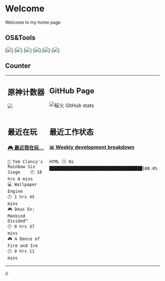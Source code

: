 <h1>Welcome</h1>
Welcome to my home page

## OS&Tools
[![](https://img.shields.io/badge/Windows-10-2376bc?style=flat-square&logo=windows&logoColor=ffffff)]
[![](https://img.shields.io/badge/OS-centos%20Linux-33aadd?style=flat-square&logo=Centos&logoColor=ffffff)]
[![](https://img.shields.io/badge/XiaoMi-K30%20Pro-9933cc?style=flat-square&logo=xiaomi&logoColor=996633)]
[![](https://img.shields.io/badge/JetBrains-Pycharm-yellow?style=flat-square&logo=pycharm&logoColor=#66ff00)]
[![](https://img.shields.io/badge/JetBrains-PhpStorm-9933cc?style=flat-square&logo=PhpStorm&logoColor=#66ff00)]
[![](https://img.shields.io/badge/Microsoft-Visual%20Studio%20Code-blue?style=flat-square&logo=visual-studio-code&logoColor=ffffff)]


## Counter

<table>
<tr>
<td valign="top" width="50%">
<h2>原神计数器</h2>
<img src="https://genshin-card.getloli.com/17/20934997.png" ><br>
</td>
<td valign="top" width="50%">
 
## GitHub Page
![桜火 GitHub stats](https://github-readme-stats.vercel.app/api?username=ALICEOFALICE&show_icons=true)
</td>
</tr>
<tr>
<td valign="top" width="50%">
<h2>最近在玩</h2>

<!-- steam-box start -->
#### <a href="https://gist.github.com/1514a2e76fed77d7e54836282376cff6" target="_blank">🎮 最近我在玩…</a>
```text
🔫 Tom Clancy's Rainbow Six Siege    🕘 18 hrs 8 mins
💻 Wallpaper Engine                  🕘 1 hrs 45 mins
🎮 Deus Ex: Mankind Divided™         🕘 0 hrs 37 mins
🎮 A Dance of Fire and Ice           🕘 0 hrs 11 mins
```
<!-- Powered by https://github.com/YouEclipse/steam-box . -->
<!-- steam-box end -->
</td>
<td valign="top" width="50%">
<h2>最近工作状态</h2>
 
<!-- waka-box start -->
#### <a href="https://gist.github.com/28a351d91c5d3671b02ab27601584b0c" target="_blank">📊 Weekly development breakdown</a>
```text
HTML 🕓 0s █████████████████████████████████████100.0%
```
<!-- Powered by https://github.com/YouEclipse/waka-box-go . -->
<!-- waka-box end -->
</td>
</tr>
</table>
//
